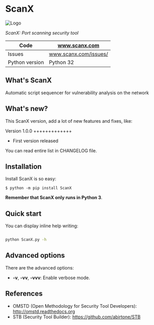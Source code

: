 ScanX
=====


![Logo](https://raw.githubusercontent.com/abirtone/STB/master/stb_lib/doc/images/logo.png)

*ScanX: Port scanning security tool*

Code | www.scanx.com
---- | ----------------------------------------------
Issues | www.scanx.com/issues/
Python version | Python 32

What's ScanX
------------

Automatic script sequencer for vulnerability analysis on the network

What's new?
-----------

This ScanX version, add a lot of new features and fixes, like:

Version 1.0.0
+++++++++++++

- First version released

You can read entire list in CHANGELOG file.

Installation
------------

Install ScanX is so easy:

```
$ python -m pip install ScanX
```

**Remember that ScanX only runs in Python 3**.

Quick start
-----------

You can display inline help writing:

```bash

python ScanX.py -h
```

Advanced options
----------------

There are the advanced options:

- **-v**, **-vv**, **-vvv**: Enable verbose mode.

References
----------

* OMSTD (Open Methodology for Security Tool Developers): http://omstd.readthedocs.org
* STB (Security Tool Builder): https://github.com/abirtone/STB 
